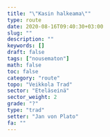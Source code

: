 ```yaml
---
title: "\"Kasin halkeama\""
type: route
date: 2020-08-16T09:40:30+03:00
slug: ""
description: ""
keywords: []
draft: false
tags: ["nousematon"]
math: false
toc: false
category: "route"
topo: "Veikkola Trad"
sector: "Eteläseinä"
sector_weight: 2
grade: "?"
type: "trad"
setter: "Jan von Plato"
fa: ""
---
```


